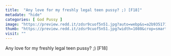 ```yaml
---
title:  "Any love for my freshly legal teen pussy? ;) [F18]"
metadate: "hide"
categories: [ God Pussy ]
image: "https://preview.redd.it/zdsr9cuof5n51.jpg?auto=webp&s=a2b935171f6dce9d824b3f8303de0fc4b8f8825a"
thumb: "https://preview.redd.it/zdsr9cuof5n51.jpg?width=1080&crop=smart&auto=webp&s=1b925a8b867c35b1b629731d5a4a5d3003861148"
visit: ""
---
```

Any love for my freshly legal teen pussy? ;) [F18]
